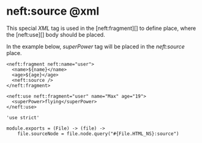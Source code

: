 neft:source @xml
===========

This special *XML* tag is used in the [neft:fragment][] to define place,
where the [neft:use][] body should be placed.

In the example below, *superPower* tag will be placed in the *neft:source* place.

```
<neft:fragment neft:name="user">
  <name>${name}</name>
  <age>${age}</age>
  <neft:source />
</neft:fragment>

<neft:use neft:fragment="user" name="Max" age="19">
  <superPower>flying</superPower>
</neft:use>
```

	'use strict'

	module.exports = (File) -> (file) ->
		file.sourceNode = file.node.query("#{File.HTML_NS}:source")
